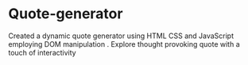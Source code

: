 # Quote-generator
Created a dynamic quote generator using HTML CSS and JavaScript employing DOM manipulation . Explore thought provoking quote with a touch of interactivity  
